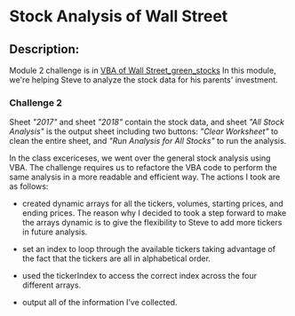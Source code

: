 # Stock Analysis of Wall Street
## Description:
Module 2 challenge is in [VBA of Wall Street_green_stocks](https://github.com/SaraPnm/Challenge-2_VBA-of-Wall-Street/raw/master/VBA%20%20of%20Wall%20Street_green_stocks.xlsm)
In this module, we're helping Steve to analyze the stock data for his parents' investment.


### Challenge 2
Sheet *"2017"* and sheet *"2018"* contain the stock data, and sheet *"All Stock Analysis"* is the output sheet including two buttons: *"Clear Worksheet"* to clean the entire sheet, and *"Run Analysis for All Stocks"* to run the analysis. 

In the class excericeses, we went over the general stock analysis using VBA. The challenge requires us to refactore the VBA code to perform the same analysis in a more readable and efficient way. The actions I took are as follows:

- created dynamic arrays for all the tickers, volumes, starting prices, and ending prices. The reason why I decided to took a step forward to make the arrays dynamic is to give the flexibility to Steve to add more tickers in future analysis.

- set an index to loop through the available tickers taking advantage of the fact that the tickers are all in alphabetical order.

- used the tickerIndex to access the correct index across the four different arrays.

- output all of the information I’ve collected.




